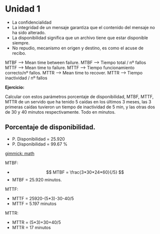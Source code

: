 Unidad 1
==========

 * La confidencialidad
 * La integridad de un mensaje garantiza que el contenido del mensaje no ha sido alterado.
 * La disponibilidad significa que un archivo tiene que estar disponible siempre.
 * No repudio, mecanismo en origen y destino, es como el acuse de recibo.



 MTBF --> Mean time between failure.
 MTBF --> Tiempo total / nº fallos
 MTTF --> Mean time to failure.
 MTTF --> Tiempo funcionamiento correcto/nº fallos.
 MTTR --> Mean time to recover.
 MTTR --> Tiempo inactividad / nº fallos

 **Ejercicio:**

 Calcular con estos parámetros porcentaje de disponibilidad, MTBF, MTTF, MTTR de un servido que ha tenido 5 caídas en los
 últimos 3 meses, las 3 primeras caídas tuvieron un tiempo de inactividad de 5 min, y las otras dos de 30 y 40 minutos
 respectivamente. Todo en minutos.

Porcentaje de disponibilidad.
----------------------------
 * P. Disponibilidad = 25.920
 * P. Disponibilidad = 99.67 %

[gimmick: math]()

MTBF:

 * $$ MTBF = \frac{3*30*24*60}{/5} $$
 * MTBF = 25.920 minutos.

MTTF:

 * MTTF = 25920-(5*3)-30-40/5
 * MTTF = 5.197 minutos

MTTR:

 * MTTR = (5*3)+30+40/5
 * MTTR = 17 minutos
